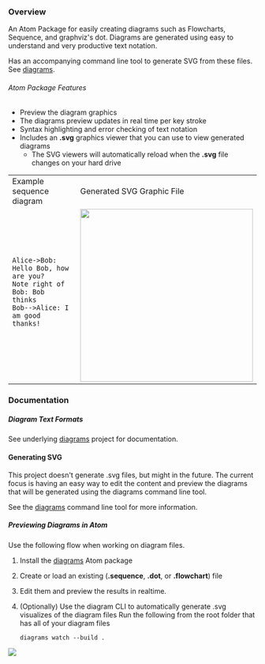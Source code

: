 ### Overview
An Atom Package for easily creating diagrams such as Flowcharts, Sequence, and
graphviz's dot. Diagrams are generated using easy to understand and very productive
text notation.

Has an accompanying command line tool to generate SVG from these files. See [diagrams](https://www.npmjs.com/package/diagrams).

###### Atom Package Features
 - Preview the diagram graphics
 - The diagrams preview updates in real time per key stroke
 - Syntax highlighting and error checking of text notation
 - Includes an **.svg** graphics viewer that you can use to view generated diagrams
   - The SVG viewers will automatically reload when the **.svg** file changes on your hard drive

<table>
<tr>
<td>Example sequence diagram</td>
<td>Generated SVG Graphic File</td>
</tr>
<tr>
  <td>
  <pre>
<code>
Alice->Bob: Hello Bob, how are you?
Note right of Bob: Bob thinks
Bob-->Alice: I am good thanks!
</code>
  </pre>
  </td>
  <td>
    <img src="http://francoislaberge.github.io/diagrams/docs/sequence.png" width="350px" />
  </td>
</tr>
</table>

### Documentation

##### Diagram Text Formats
See underlying [diagrams](https://www.npmjs.com/package/diagrams) project for documentation.

#### Generating SVG
This project doesn't generate .svg files, but might in the future. The current focus
is having an easy way to edit the content and preview the diagrams that will be generated
using the diagrams command line tool.

See the [diagrams](https://www.npmjs.com/package/diagrams) command line tool for more information.

##### Previewing Diagrams in Atom
Use the following flow when working on diagram files.

 1. Install the [diagrams](https://atom.io/packages/diagrams) Atom package
 2. Create or load an existing (**.sequence**, **.dot**, or **.flowchart**) file
 3. Edit them and preview the results in realtime.
 3. (Optionally) Use the diagram CLI to automatically generate .svg visualizes of the diagram files
    Run the following from the root folder that has all of your diagram files

        diagrams watch --build .

<img src="http://francoislaberge.com/atom-diagrams/screenshot-atom.gif"/>
